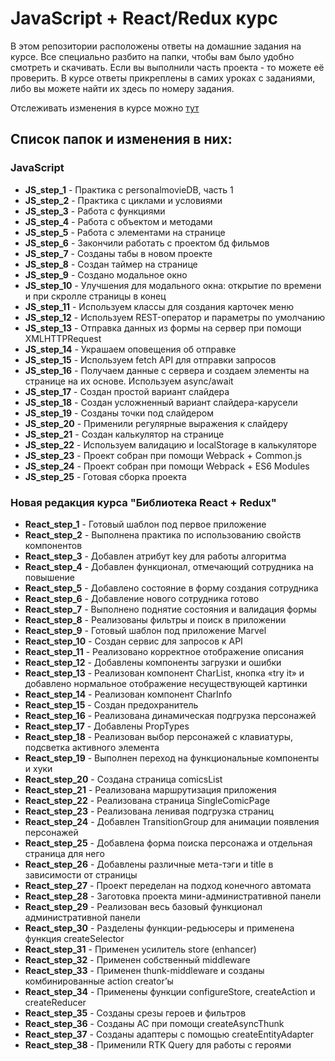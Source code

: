 # JavaScript + React/Redux курс

В этом репозитории расположены ответы на домашние задания на курсе. Все специально разбито на папки, чтобы вам было удобно смотреть и скачивать. Если вы выполнили часть проекта - то можете её проверить.
В курсе ответы прикреплены в самих уроках с заданиями, либо вы можете найти их здесь по номеру задания.

Отслеживать изменения в курсе можно [тут](https://github.com/yankovalenko94/JS_task_answers/blob/master/Changelog.md)

## Список папок и изменения в них:

### JavaScript

- **JS_step_1** - Практика с personalmovieDB, часть 1
- **JS_step_2** - Практика с циклами и условиями
- **JS_step_3** - Работа с функциями
- **JS_step_4** - Работа с объектом и методами
- **JS_step_5** - Работа с элементами на странице
- **JS_step_6** - Закончили работать с проектом бд фильмов
- **JS_step_7** - Созданы табы в новом проекте
- **JS_step_8** - Создан таймер на странице
- **JS_step_9** - Создано модальное окно
- **JS_step_10** - Улучшения для модального окна: открытие по времени и при скролле страницы в конец
- **JS_step_11** - Используем классы для создания карточек меню
- **JS_step_12** - Используем REST-оператор и параметры по умолчанию
- **JS_step_13** - Отправка данных из формы на сервер при помощи XMLHTTPRequest
- **JS_step_14** - Украшаем оповещения об отправке
- **JS_step_15** - Используем fetch API для отправки запросов
- **JS_step_16** - Получаем данные с сервера и создаем элементы на странице на их основе. Используем async/await
- **JS_step_17** - Создан простой вариант слайдера
- **JS_step_18** - Создан усложненный вариант слайдера-карусели
- **JS_step_19** - Созданы точки под слайдером
- **JS_step_20** - Применили регулярные выражения к слайдеру
- **JS_step_21** - Создан калькулятор на странице
- **JS_step_22** - Используем валидацию и localStorage в калькуляторе
- **JS_step_23** - Проект собран при помощи Webpack + Common.js
- **JS_step_24** - Проект собран при помощи Webpack + ES6 Modules
- **JS_step_25** - Готовая сборка проекта

### Новая редакция курса "Библиотека React + Redux"

- **React_step_1** - Готовый шаблон под первое приложение
- **React_step_2** - Выполнена практика по использованию свойств компонентов
- **React_step_3** - Добавлен атрибут key для работы алгоритма
- **React_step_4** - Добавлен функционал, отмечающий сотрудника на повышение
- **React_step_5** - Добавлено состояние в форму создания сотрудника
- **React_step_6** - Добавление нового сотрудника готово
- **React_step_7** - Выполнено поднятие состояния и валидация формы
- **React_step_8** - Реализованы фильтры и поиск в приложении
- **React_step_9** - Готовый шаблон под приложение Marvel
- **React_step_10** - Создан сервис для запросов к API
- **React_step_11** - Реализовано корректное отображение описания
- **React_step_12** - Добавлены компоненты загрузки и ошибки
- **React_step_13** - Реализован компонент CharList, кнопка «try it» и добавлено нормальное отображение несуществующей картинки
- **React_step_14** - Реализован компонент CharInfo
- **React_step_15** - Создан предохранитель
- **React_step_16** - Реализована динамическая подгрузка персонажей
- **React_step_17** - Добавлены PropTypes
- **React_step_18** - Реализован выбор персонажей с клавиатуры, подсветка активного элемента
- **React_step_19** - Выполнен переход на функциональные компоненты и хуки
- **React_step_20** - Создана страница comicsList
- **React_step_21** - Реализована маршрутизация приложения
- **React_step_22** - Реализована страница SingleComicPage
- **React_step_23** - Реализована ленивая подгрузка страниц
- **React_step_24** - Добавлен TransitionGroup для анимации появления персонажей
- **React_step_25** - Добавлена форма поиска персонажа и отдельная страница для него
- **React_step_26** - Добавлены различные мета-тэги и title в зависимости от страницы
- **React_step_27** - Проект переделан на подход конечного автомата
- **React_step_28** - Заготовка проекта мини-административной панели
- **React_step_29** - Реализован весь базовый функционал административной панели
- **React_step_30** - Разделены функции-редьюсеры и применена функция createSelector
- **React_step_31** - Применен усилитель store (enhancer)
- **React_step_32** - Применен собственный middleware
- **React_step_33** - Применен thunk-middleware и созданы комбинированные action creator’ы
- **React_step_34** - Применены функции configureStore, createAction и createReducer
- **React_step_35** - Созданы срезы героев и фильтров
- **React_step_36** - Созданы АС при помощи createAsyncThunk
- **React_step_37** - Созданы адаптеры с помощью createEntityAdapter
- **React_step_38** - Применили RTK Query для работы с героями
